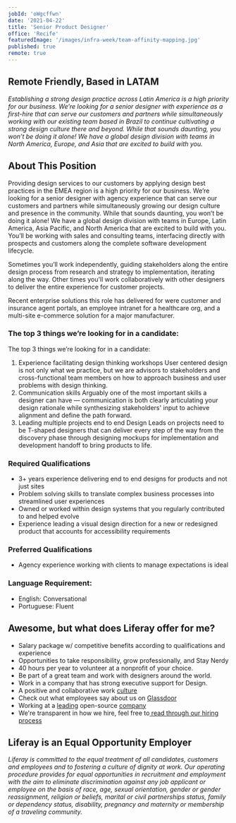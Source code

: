 ```yaml
---
jobId: 'oWgcffwn'
date: '2021-04-22'
title: 'Senior Product Designer'
office: 'Recife'
featuredImage: '/images/infra-week/team-affinity-mapping.jpg'
published: true
remote: true
---
```


## Remote Friendly, Based in LATAM

_Establishing a strong design practice across Latin America is a high priority for our business. We’re looking for a senior designer with experience as a first-hire that can serve our customers and partners while simultaneously working with our existing team based in Brazil to continue cultivating a strong design culture there and beyond. While that sounds daunting, you won’t be doing it alone! We have a global design division with teams in North America, Europe, and Asia that are excited to build with you._

## About This Position

Providing design services to our customers by applying design best practices in the EMEA region is a high priority for our business. We’re looking for a senior designer with agency experience that can serve our customers and partners while simultaneously growing our design culture and presence in the community. While that sounds daunting, you won’t be doing it alone! We have a global design division with teams in Europe, Latin America, Asia Pacific, and North America that are excited to build with you.
You’ll be working with sales and consulting teams, interfacing directly with prospects and customers along the complete software development lifecycle.

Sometimes you’ll work independently, guiding stakeholders along the entire design process from research and strategy to implementation, iterating along the way. Other times you'll work collaboratively with other designers to deliver the entire experience for customer projects.

Recent enterprise solutions this role has delivered for were customer and insurance agent portals, an employee intranet for a healthcare org, and a multi-site e-commerce solution for a major manufacturer.

### The top 3 things we’re looking for in a candidate:

The top 3 things we’re looking for in a candidate:

1. Experience facilitating design thinking workshops
   User centered design is not only what we practice, but we are advisors to stakeholders and cross-functional team members on how to approach business and user problems with design thinking.
1. Communication skills
   Arguably one of the most important skills a designer can have — communication is both clearly articulating your design rationale while synthesizing stakeholders' input to achieve alignment and define the path forward.
1. Leading multiple projects end to end
   Design Leads on projects need to be T-shaped designers that can deliver every step of the way from the discovery phase through designing mockups for implementation and development handoff to bring products to life.

### Required Qualifications

-   3+ years experience delivering end to end designs for products and not just sites
-   Problem solving skills to translate complex business processes into streamlined user experiences
-   Owned or worked within design systems that you regularly contributed to and helped evolve
-   Experience leading a visual design direction for a new or redesigned product that accounts for accessibility requirements

### Preferred Qualifications

-   Agency experience working with clients to manage expectations is ideal

### Language Requirement:

-   English: Conversational
-   Portuguese: Fluent

## Awesome, but what does Liferay offer for me?

-   Salary package w/ competitive benefits according to qualifications and experience
-   Opportunities to take responsibility, grow professionally, and Stay Nerdy
-   40 hours per year to volunteer at a nonprofit of your choice.
-   Be part of a great team and work with designers around the world.
-   Work in a company that has strong executive support for Design.
-   A positive and collaborative work [culture](https://www.youtube.com/watch?v=2EPZxIC5ogU)
-   Check out what employees say about us on [Glassdoor](https://www.glassdoor.com/Reviews/Liferay-Reviews-E278741.htm)
-   Working at a [leading](https://www.liferay.com/de/blog/en-us/products-and-technology/2021-gartner-magic-quadrant-names-liferay-as-leader-for-digital-experience-platforms) open-source [company](https://www.youtube.com/c/liferay)
-   We're transparent in how we hire, feel free to[ read through our hiring process](https://liferay.design/articles/2021/how-we-hire/)

## Liferay is an Equal Opportunity Employer

_Liferay is committed to the equal treatment of all candidates, customers and employees and to fostering a culture of dignity at work. Our operating procedure provides for equal opportunities in recruitment and employment with the aim to eliminate discrimination against any job applicant or employee on the basis of race, age, sexual orientation, gender or gender reassignment, religion or beliefs, marital or civil partnerships status, family or dependency status, disability, pregnancy and maternity or membership of a traveling community._
